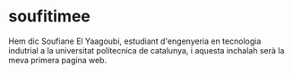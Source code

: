 # soufitimee
Hem dic Soufiane El Yaagoubi, estudiant d'engenyeria en tecnologia indutrial a la universitat politecnica de catalunya, i aquesta inchalah serà la meva primera pagina web.
